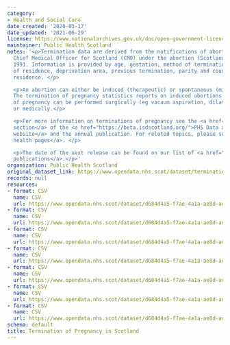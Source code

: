 ```yaml
---
category:
- Health and Social Care
date_created: '2020-03-17'
date_updated: '2021-06-29'
license: https://www.nationalarchives.gov.uk/doc/open-government-licence/version/3/
maintainer: Public Health Scotland
notes: '<p>Termination data are derived from the notifications of abortion to the
  Chief Medical Officer for Scotland (CMO) under the abortion (Scotland) regulations
  1991. Information is provided by age, gestation, method of termination, NHS board
  of residence, deprivation area, previous termination, parity and council area of
  residence. </p>

  <p>An abortion can either be induced (therapeutic) or spontaneous (miscarriage).
  The termination of pregnancy statistics reports on induced abortions only. A termination
  of pregnancy can be performed surgically (eg vacuum aspiration, dilation and curettage)
  or medically.</p>

  <p>For more information on terminations of pregnancy see the <a href="https://beta.isdscotland.org/find-publications-and-data/population-health/sexual-health/termination-of-pregnancy-statistics/">terminations
  section</a> of the <a href="https://beta.isdscotland.org/">PHS Data and Intelligence
  website</a> and the annual publication. For related topics, please see the <a href="https://beta.isdscotland.org/find-publications-and-data/population-health/sexual-health/">sexual
  health pages</a>. </p>

  <p>The date of the next release can be found on our list of <a href="https://publichealthscotland.scot/publications/forthcoming-publications/">forthcoming
  publications</a>.</p>'
organization: Public Health Scotland
original_dataset_link: https://www.opendata.nhs.scot/dataset/termination-of-pregnancy-in-scotland
records: null
resources:
- format: CSV
  name: CSV
  url: https://www.opendata.nhs.scot/dataset/d684d4a5-f7ae-4a1a-ae8d-adf55304274e/resource/342f9627-dfdd-41f5-a27c-0a3c7bcb8672/download/top_open_data_table1.csv
- format: CSV
  name: CSV
  url: https://www.opendata.nhs.scot/dataset/d684d4a5-f7ae-4a1a-ae8d-adf55304274e/resource/09542b6e-2281-42d3-86c2-10aadeee4350/download/top_open_data_table2.csv
- format: CSV
  name: CSV
  url: https://www.opendata.nhs.scot/dataset/d684d4a5-f7ae-4a1a-ae8d-adf55304274e/resource/1c7e5dbb-a46e-46cc-9e72-2ac5c6b062eb/download/top_open_data_table3.csv
- format: CSV
  name: CSV
  url: https://www.opendata.nhs.scot/dataset/d684d4a5-f7ae-4a1a-ae8d-adf55304274e/resource/7ef75a65-99ad-43e9-a37f-99a0d795655b/download/top_open_data_table4.csv
- format: CSV
  name: CSV
  url: https://www.opendata.nhs.scot/dataset/d684d4a5-f7ae-4a1a-ae8d-adf55304274e/resource/6d4ffcb0-5bb3-4d7d-9e52-56b5bfb793f1/download/top_open_data_table5.csv
- format: CSV
  name: CSV
  url: https://www.opendata.nhs.scot/dataset/d684d4a5-f7ae-4a1a-ae8d-adf55304274e/resource/50e0b4f2-1c5a-4a05-96e9-e4e8ccf6e17d/download/top_open_data_table6.csv
- format: CSV
  name: CSV
  url: https://www.opendata.nhs.scot/dataset/d684d4a5-f7ae-4a1a-ae8d-adf55304274e/resource/30bd356b-81c8-46a7-a1d6-5ce992f5c5cb/download/top_open_data_table7.csv
schema: default
title: Termination of Pregnancy in Scotland
---
```

